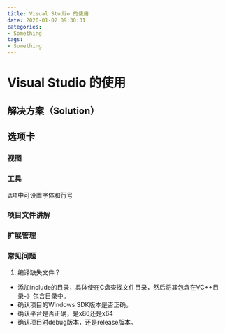 ```yaml
---
title: Visual Studio 的使用
date: 2020-01-02 09:30:31
categories:
- Something
tags:
- Something
---
```


# Visual Studio 的使用

## 解决方案（Solution）

## 选项卡

### 视图

### 工具

`选项`中可设置字体和行号

### 项目文件讲解


### 扩展管理

### 常见问题

1. 编译缺失文件？

- 添加include的目录，具体使在C盘查找文件目录，然后将其包含在VC++目录-》包含目录中。
- 确认项目的Windows SDK版本是否正确。
- 确认平台是否正确，是x86还是x64
- 确认项目时debug版本，还是release版本。